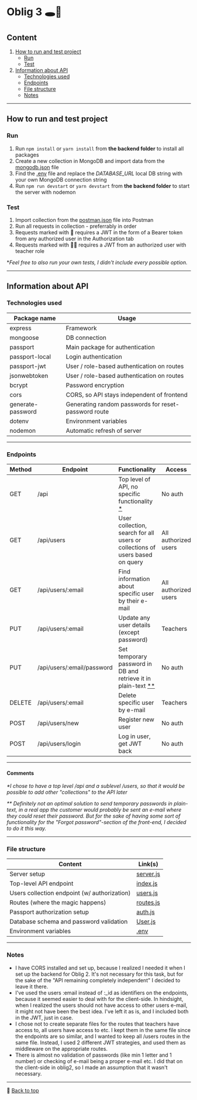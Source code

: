 # Oblig 3 🕳🐇

## Content

1. [How to run and test project](#how-to-run-and-test-project)
    - [Run](#run)
    - [Test](#test)
2. [Information about API](#information-about-api)
    - [Technologies used](#technologies-used)
    - [Endpoints](#endpoints)
    - [File structure](#file-structure)
    - [Notes](#notes)

---

## How to run and test project

### Run

1. Run `npm install` or `yarn install` from **the backend folder** to install all packages
2. Create a new collection in MongoDB and import data from the [mongodb.json](./extra/mongodb.json) file
3. Find the [.env](./backend/.env) file and replace the _DATABASE_URL_ local DB string with your own MongoDB connection string
4. Run `npm run devstart` or `yarn devstart` from **the backend folder** to start the server with nodemon

### Test

1. Import collection from the [postman.json](./extra/postman.json) file into Postman
2. Run all requests in collection - preferrably in order
3. Requests marked with 🔑 requires a JWT in the form of a Bearer token from any authorized user in the Authorization tab
4. Requests marked with 👨‍🏫 requires a JWT from an authorized user with teacher role

\*_Feel free to also run your own tests, I didn't include every possible option._

---

## Information about API

### Technologies used

| Package name      | Usage                                                |
| ----------------- | ---------------------------------------------------- |
| express           | Framework                                            |
| mongoose          | DB connection                                        |
| passport          | Main package for authentication                      |
| passport-local    | Login authentication                                 |
| passport-jwt      | User / role-based authentication on routes           |
| jsonwebtoken      | User / role-based authentication on routes           |
| bcrypt            | Password encryption                                  |
| cors              | CORS, so API stays independent of frontend           |
| generate-password | Generating random passwords for reset-password route |
| dotenv            | Environment variables                                |
| nodemon           | Automatic refresh of server                          |

---

### Endpoints

| Method | Endpoint                   | Functionality                                                                | Access               |
| ------ | -------------------------- | ---------------------------------------------------------------------------- | -------------------- |
| GET    | /api                       | Top level of API, no specific functionality [\*](#comments)                  | No auth              |
| GET    | /api/users                 | User collection, search for all users or collections of users based on query | All authorized users |
| GET    | /api/users/:email          | Find information about specific user by their e-mail                         | All authorized users |
| PUT    | /api/users/:email          | Update any user details (except password)                                    | Teachers             |
| PUT    | /api/users/:email/password | Set temporary password in DB and retrieve it in plain-text [\*\*](#comments) | No auth              |
| DELETE | /api/users/:email          | Delete specific user by e-mail                                               | Teachers             |
| POST   | /api/users/new             | Register new user                                                            | No auth              |
| POST   | /api/users/login           | Log in user, get JWT back                                                    | No auth              |

---

#### Comments

_\*I chose to have a top level /api and a sublevel /users, so that it would be possible to add other "collections" to the API later_

_\*\* Definitely not an optimal solution to send temporary passwords in plain-text, in a real app the customer would probably be sent an e-mail where they could reset their password. But for the sake of having some sort of functionality for the "Forgot password"-section of the front-end, I decided to do it this way._

---

### File structure

| Content                                      | Link(s)                                 |
| -------------------------------------------- | --------------------------------------- |
| Server setup                                 | [server.js](./backend/server.js)        |
| Top-level API endpoint                       | [index.js](./backend/routes/index.js)   |
| Users collection endpoint (w/ authorization) | [users.js](./backend/routes/users.js)   |
| Routes (where the magic happens)             | [routes.js](./backend/routes/routes.js) |
| Passport authorization setup                 | [auth.js](./backend/auth/auth.js)       |
| Database schema and password validation      | [User.js](./backend/models/User.js)     |
| Environment variables                        | [.env](./backend/.env)                  |

---

### Notes

-   I have CORS installed and set up, because I realized I needed it when I set up the backend for Oblig 2. It's not necessary for this task, but for the sake of the "API remaining completely independent" I decided to leave it there.
-   I've used the users :email instead of :\_id as identifiers on the endpoints, because it seemed easier to deal with for the client-side. In hindsight, when I realized the users should not have access to other users e-mail, it might not have been the best idea. I've left it as is, and I included both in the JWT, just in case.
-   I chose not to create separate files for the routes that teachers have access to, all users have access to etc. I kept them in the same file since the endpoints are so similar, and I wanted to keep all /users routes in the same file. Instead, I used 2 different JWT strategies, and used them as middleware on the appropriate routes.
-   There is almost no validation of passwords (like min 1 letter and 1 number) or checking of e-mail being a proper e-mail etc. I did that on the client-side in oblig2, so I made an assumption that it wasn't necessary.

---

🍰 [Back to top](#oblig-3-🕳🐇) 

